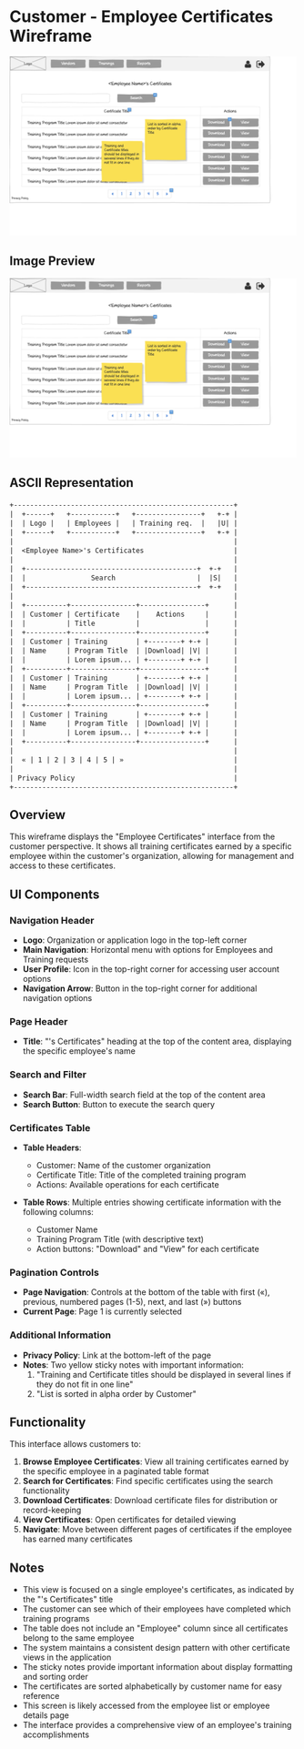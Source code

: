 # Customer - Employee Certificates Wireframe

![Customer - Employee Certificates](./c-employee-certificates.png)

## Image Preview

![Customer - Employee Certificates](./c-employee-certificates.png)

## ASCII Representation

```
+------------------------------------------------------+
|  +------+   +-----------+   +----------------+   +-+ |
|  | Logo |   | Employees |   | Training req.  |   |U| |
|  +------+   +-----------+   +----------------+   +-+ |
|                                                      |
|  <Employee Name>'s Certificates                      |
|                                                      |
|  +------------------------------------------+  +-+   |
|  |                Search                    |  |S|   |
|  +------------------------------------------+  +-+   |
|                                                      |
|  +----------+----------------+----------------+      |
|  | Customer | Certificate    |    Actions     |      |
|  |          | Title          |                |      |
|  +----------+----------------+----------------+      |
|  | Customer | Training       | +--------+ +-+ |      |
|  | Name     | Program Title  | |Download| |V| |      |
|  |          | Lorem ipsum... | +--------+ +-+ |      |
|  +----------+----------------+----------------+      |
|  | Customer | Training       | +--------+ +-+ |      |
|  | Name     | Program Title  | |Download| |V| |      |
|  |          | Lorem ipsum... | +--------+ +-+ |      |
|  +----------+----------------+----------------+      |
|  | Customer | Training       | +--------+ +-+ |      |
|  | Name     | Program Title  | |Download| |V| |      |
|  |          | Lorem ipsum... | +--------+ +-+ |      |
|  +----------+----------------+----------------+      |
|                                                      |
|  « | 1 | 2 | 3 | 4 | 5 | »                           |
|                                                      |
| Privacy Policy                                       |
+------------------------------------------------------+
```

## Overview

This wireframe displays the "Employee Certificates" interface from the customer perspective. It shows all training certificates earned by a specific employee within the customer's organization, allowing for management and access to these certificates.

## UI Components

### Navigation Header
- **Logo**: Organization or application logo in the top-left corner
- **Main Navigation**: Horizontal menu with options for Employees and Training requests
- **User Profile**: Icon in the top-right corner for accessing user account options
- **Navigation Arrow**: Button in the top-right corner for additional navigation options

### Page Header
- **Title**: "<Employee Name>'s Certificates" heading at the top of the content area, displaying the specific employee's name

### Search and Filter
- **Search Bar**: Full-width search field at the top of the content area
- **Search Button**: Button to execute the search query

### Certificates Table
- **Table Headers**:
  - Customer: Name of the customer organization
  - Certificate Title: Title of the completed training program
  - Actions: Available operations for each certificate

- **Table Rows**: Multiple entries showing certificate information with the following columns:
  - Customer Name
  - Training Program Title (with descriptive text)
  - Action buttons: "Download" and "View" for each certificate

### Pagination Controls
- **Page Navigation**: Controls at the bottom of the table with first («), previous, numbered pages (1-5), next, and last (») buttons
- **Current Page**: Page 1 is currently selected

### Additional Information
- **Privacy Policy**: Link at the bottom-left of the page
- **Notes**: Two yellow sticky notes with important information:
  1. "Training and Certificate titles should be displayed in several lines if they do not fit in one line"
  2. "List is sorted in alpha order by Customer"

## Functionality

This interface allows customers to:

1. **Browse Employee Certificates**: View all training certificates earned by the specific employee in a paginated table format
2. **Search for Certificates**: Find specific certificates using the search functionality
3. **Download Certificates**: Download certificate files for distribution or record-keeping
4. **View Certificates**: Open certificates for detailed viewing
5. **Navigate**: Move between different pages of certificates if the employee has earned many certificates

## Notes

- This view is focused on a single employee's certificates, as indicated by the "<Employee Name>'s Certificates" title
- The customer can see which of their employees have completed which training programs
- The table does not include an "Employee" column since all certificates belong to the same employee
- The system maintains a consistent design pattern with other certificate views in the application
- The sticky notes provide important information about display formatting and sorting order
- The certificates are sorted alphabetically by customer name for easy reference
- This screen is likely accessed from the employee list or employee details page
- The interface provides a comprehensive view of an employee's training accomplishments
